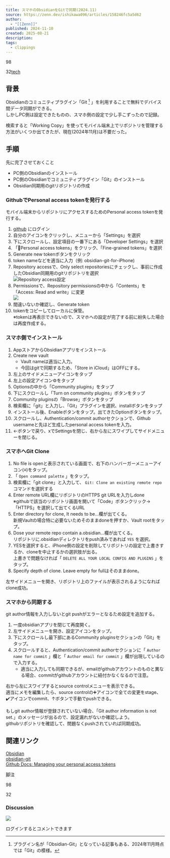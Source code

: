 ```yaml
---
title: スマホのObsidianをGitで同期(2024.11)
source: https://zenn.dev/ishikawa096/articles/158246fc5a5d62
author:
  - "[[Zenn]]"
published: 2024-11-10
created: 2025-08-21
description:
tags:
  - clippings
---
```

98

32[tech](https://zenn.dev/tech-or-idea)

## 背景

Obsidianのコミュニティプラグイン「Git [^1] 」を利用することで無料でデバイス間データ同期ができる。  
しかしPC側は設定できたものの、スマホ側の設定で少し手こずったので記録。

検索すると「Working Copy」を使ってモバイル端末上でリポジトリを管理する方法がいくつか出てきたが、現在(2024年11月)は不要だった。

## 手順

先に完了させておくこと

- PC側のObsidianのインストール
- PC側のObsidianでコミュニティプラグイン「Git」のインストール
- Obsidian同期用のgitリポジトリの作成

### GithubでPersonal access tokenを発行する

モバイル端末からリポジトリにアクセスするためのPersonal access tokenを発行する。

1. [github](https://github.com/) にログイン
2. 自分のアイコンをクリックし、メニューから「Settings」を選択
3. 下にスクロールし、設定項目の一番下にある「Developer Settings」を選択
4. 「🔑Personal access tokens」をクリック、「Fine-grained tokens」を選択
1. Generate new tokenボタンをクリック
2. token nameなどを適当に入力（例: obsidian-git-for-iPhone)
3. Repository accessで、Only select repositoriesにチェックし、事前に作成したObsidian同期用のgitリポジトリを選択  
	![Repository access設定](https://storage.googleapis.com/zenn-user-upload/d6d8dd333edb-20241109.png)
4. Permissionsで、Repository permissionsの中から「Contents」を「Access: Read and write」に変更  
	![](https://storage.googleapis.com/zenn-user-upload/eaf79e9e7522-20241109.png)
5. 間違いないか確認し、Generate token
6. tokenをコピーしてローカルに保管。  
	※tokenは再表示できないので、スマホへの設定が完了する前に紛失した場合は再度作成する。

### スマホ側でインストール

1. AppストアからObsidianアプリをインストール
2. Create new vault
	- Vault nameは適当に入力。
	- 今回はgitで同期するため、「Store in iCloud」はOFFにする。
3. 左上のサイドメニューアイコンをタップ
4. 左上の設定アイコン⚙️をタップ
5. Optionsの中から「Community plugins」をタップ
6. 下にスクロールし「Turn on community plugins」ボタンをタップ
7. Community pluginsの「Browse」ボタンをタップ
8. 検索欄に「git」と入力し、「Git」プラグインを選択、installボタンをタップ
9. インストール後、Enableボタンをタップ。出てきたOptionボタンをタップ。
10. スクロールし、Authentication/commit authorセクションで、Github usernameと先ほど生成したpersonal access tokenを入力。
11. ←ボタンで戻り、xでSettingsを閉じ、右から左にスワイプしてサイドメニューを閉じる。

### スマホへGit Clone

1. No file is openと表示されている画面で、右下のハンバーガーメニューアイコン(≡)をタップ。
2. 「 `Open command palette` 」をタップ。
3. 検索欄に「git clone」と入力して、 `Git: Clone an existing remote repo` コマンドを選択する
4. Enter remote URL欄にリポジトリのHTTPS git URLを入力しdone  
	※githubで該当のリポジトリ画面を開いて「Code」ボタンクリック→ 「HTTPS」を選択して出てくるURL
5. Enter directory for clone, It needs to be...欄が出てくる。  
	新規Vaultの場合特に必要ないためそのままdoneを押すか、Vault rootをタップ。
6. Dose your remote repo contain a.obsidian...欄が出てくる。  
	リポジトリに.obsidianディレクトリをpush済みであれば `YES` を選択。
7. YESを選択すると、iPhone側の設定を削除してリポジトリの設定で上書きするか、cloneを中止するかの選択肢が出る。  
	上書きで問題なければ「 `DELETE ALL YOUR LOCAL CONFIG AND PLUGINS` 」をタップ。
8. Specify depth of clone. Leave empty for fullはそのままdone。

左サイドメニューを開き、リポジトリ上のファイルが表示されるようになればclone成功。

### スマホから同期する

git author情報を入力しないとgit pushがエラーとなるため設定を追加する。

1. 一度obsidianアプリを閉じて再度開く。
2. 左サイドメニューを開き、設定アイコンをタップ。
3. 下にスクロールし最下部にあるCommunity pluginsセクションの「Git」をタップ。
4. スクロールすると、Authentication/commit authorセクションに「 `Author name for commit` 」欄と「 `Author email for commit` 」欄が出現しているので入力する。
	- 適当に入力しても同期できるが、emailがgithubアカウントのものと異なる場合、commitがgithubアカウントに紐付かなくなるので注意。

右から左にスワイプするとsource controlメニューを表示できる。  
適当にメモを編集したら、source controlの➕アイコンで全ての変更をstage、✔️アイコンでcommit、↑ボタンで手動でpushできる。

もしgit author情報が登録されていない場合、「Git author information is not set.」のメッセージが出るので、設定漏れがないか確認しよう。  
githubリポジトリを確認して、問題なくpushされていれば同期成功。

## 関連リンク

[Obsidian](https://obsidian.md/)  
[obsidian-git](https://github.com/Vinzent03/obsidian-git)  
[Github Docs: Managing your personal access tokens](https://docs.github.com/en/authentication/keeping-your-account-and-data-secure/managing-your-personal-access-tokens)

脚注

98

32

### Discussion

![](https://static.zenn.studio/images/drawing/discussion.png)

ログインするとコメントできます

[^1]: プラグイン名が「Obsidian-Git」となっている記事もある、2024年11月時点では「Git」の模様。

